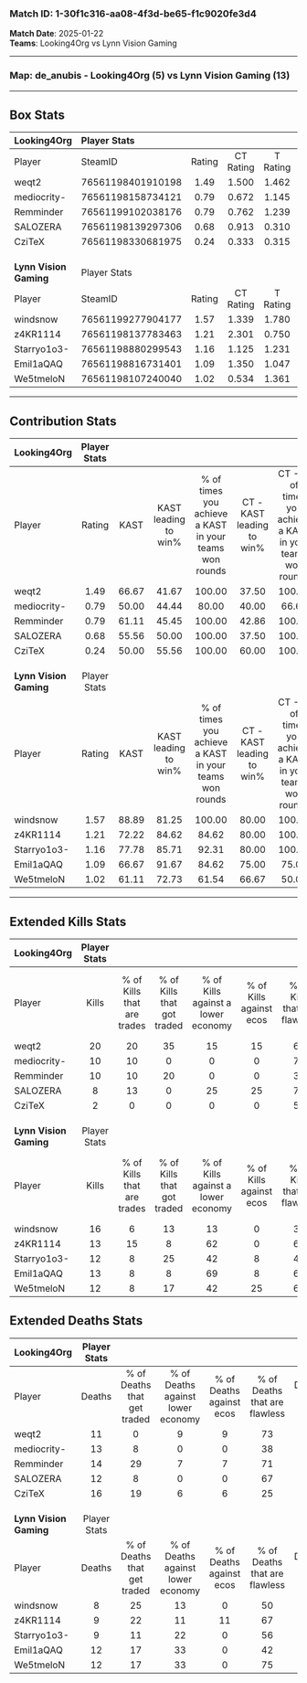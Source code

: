 ### Match ID: 1-30f1c316-aa08-4f3d-be65-f1c9020fe3d4  
**Match Date**: 2025-01-22  
**Teams**: Looking4Org vs Lynn Vision Gaming  

---  

### **Map**: de_anubis - Looking4Org (5) vs Lynn Vision Gaming (13)  
---  

## Box Stats  

| **Looking4Org**        | Player Stats      |        |           |          |       |      |       |         |        |      |     |
| :- | :- | :-: | :-: | :-: | :-: | :-: | :-: | :-: | :-: | :-: | :-: |
| Player                 | SteamID           | Rating | CT Rating | T Rating | KAST  | ADR  | Kills | Assists | Deaths | K/D  | HS% |
| weqt2                  | 76561198401910198 |  1.49  |   1.500   |  1.462   | 66.67 | 95.1 |  20   |    0    |   11   | 1.82 | 30  |
| mediocrity-            | 76561198158734121 |  0.79  |   0.672   |  1.145   | 50.00 | 80.1 |  10   |    3    |   13   | 0.77 | 60  |
| Remminder              | 76561199102038176 |  0.79  |   0.762   |  1.239   | 61.11 | 63.6 |  10   |    3    |   14   | 0.71 | 60  |
| SALOZERA               | 76561198139297306 |  0.68  |   0.913   |  0.310   | 55.56 | 56.6 |   8   |    1    |   12   | 0.67 | 50  |
| CziTeX                 | 76561198330681975 |  0.24  |   0.333   |  0.315   | 50.00 | 50.4 |   2   |    5    |   16   | 0.13 | 50  |
|                        |                   |        |           |          |       |      |       |         |        |      |     |
|                        |                   |        |           |          |       |      |       |         |        |      |     |
|                        |                   |        |           |          |       |      |       |         |        |      |     |
| **Lynn Vision Gaming** | Player Stats      |        |           |          |       |      |       |         |        |      |     |
| Player                 | SteamID           | Rating | CT Rating | T Rating | KAST  | ADR  | Kills | Assists | Deaths | K/D  | HS% |
| windsnow               | 76561199277904177 |  1.57  |   1.339   |  1.780   | 88.89 | 94.7 |  16   |    5    |   8    | 2.00 | 50  |
| z4KR1114               | 76561198137783463 |  1.21  |   2.301   |  0.750   | 72.22 | 75.9 |  13   |    3    |   9    | 1.44 |  7  |
| Starryo1o3-            | 76561198880299543 |  1.16  |   1.125   |  1.231   | 77.78 | 63.0 |  12   |    4    |   9    | 1.33 | 58  |
| Emil1aQAQ              | 76561198816731401 |  1.09  |   1.350   |  1.047   | 66.67 | 76.3 |  13   |    5    |   12   | 1.08 | 76  |
| We5tmeloN              | 76561198107240040 |  1.02  |   0.534   |  1.361   | 61.11 | 83.1 |  12   |    5    |   12   | 1.00 | 83  |
---  

## Contribution Stats  

| **Looking4Org**        | Player Stats |       |                      |                                                        |                           |                                                             |                          |                                                            |
| :- | :-: | :-: | :-: | :-: | :-: | :-: | :-: | :-: |
| Player                 |    Rating    | KAST  | KAST leading to win% | % of times you achieve a KAST in your teams won rounds | CT - KAST leading to win% | CT - % of times you achieve a KAST in your teams won rounds | T - KAST leading to win% | T - % of times you achieve a KAST in your teams won rounds |
| weqt2                  |     1.49     | 66.67 |        41.67         |                         100.00                         |           37.50           |                           100.00                            |          50.00           |                           100.00                           |
| mediocrity-            |     0.79     | 50.00 |        44.44         |                         80.00                          |           40.00           |                            66.67                            |          50.00           |                           100.00                           |
| Remminder              |     0.79     | 61.11 |        45.45         |                         100.00                         |           42.86           |                           100.00                            |          50.00           |                           100.00                           |
| SALOZERA               |     0.68     | 55.56 |        50.00         |                         100.00                         |           37.50           |                           100.00                            |          100.00          |                           100.00                           |
| CziTeX                 |     0.24     | 50.00 |        55.56         |                         100.00                         |           60.00           |                           100.00                            |          50.00           |                           100.00                           |
|                        |              |       |                      |                                                        |                           |                                                             |                          |                                                            |
|                        |              |       |                      |                                                        |                           |                                                             |                          |                                                            |
|                        |              |       |                      |                                                        |                           |                                                             |                          |                                                            |
| **Lynn Vision Gaming** | Player Stats |       |                      |                                                        |                           |                                                             |                          |                                                            |
| Player                 |    Rating    | KAST  | KAST leading to win% | % of times you achieve a KAST in your teams won rounds | CT - KAST leading to win% | CT - % of times you achieve a KAST in your teams won rounds | T - KAST leading to win% | T - % of times you achieve a KAST in your teams won rounds |
| windsnow               |     1.57     | 88.89 |        81.25         |                         100.00                         |           80.00           |                           100.00                            |          81.82           |                           100.00                           |
| z4KR1114               |     1.21     | 72.22 |        84.62         |                         84.62                          |           80.00           |                           100.00                            |          87.50           |                           77.78                            |
| Starryo1o3-            |     1.16     | 77.78 |        85.71         |                         92.31                          |           80.00           |                           100.00                            |          88.89           |                           88.89                            |
| Emil1aQAQ              |     1.09     | 66.67 |        91.67         |                         84.62                          |           75.00           |                            75.00                            |          100.00          |                           88.89                            |
| We5tmeloN              |     1.02     | 61.11 |        72.73         |                         61.54                          |           66.67           |                            50.00                            |          75.00           |                           66.67                            |
---  

## Extended Kills Stats  

| **Looking4Org**        | Player Stats |                            |                            |                                    |                         |                              |                                 |                                       |                    |           |
| :- | :-: | :-: | :-: | :-: | :-: | :-: | :-: | :-: | :-: | :-: |
| Player                 |    Kills     | % of Kills that are trades | % of Kills that got traded | % of Kills against a lower economy | % of Kills against ecos | % of Kills that are flawless | % of Kills that are close duels | % of Kills that are assisted by flash | Pistol Round Kills | AWP Kills |
| weqt2                  |      20      |             20             |             35             |                 15                 |           15            |              60              |               10                |                   0                   |         7          |     1     |
| mediocrity-            |      10      |             10             |             0              |                 0                  |            0            |              70              |               10                |                   0                   |         0          |     3     |
| Remminder              |      10      |             10             |             20             |                 0                  |            0            |              30              |               10                |                   0                   |         0          |     2     |
| SALOZERA               |      8       |             13             |             0              |                 25                 |           25            |              75              |                0                |                   0                   |         0          |     2     |
| CziTeX                 |      2       |             0              |             0              |                 0                  |            0            |              50              |                0                |                   0                   |         0          |     0     |
|                        |              |                            |                            |                                    |                         |                              |                                 |                                       |                    |           |
|                        |              |                            |                            |                                    |                         |                              |                                 |                                       |                    |           |
|                        |              |                            |                            |                                    |                         |                              |                                 |                                       |                    |           |
| **Lynn Vision Gaming** | Player Stats |                            |                            |                                    |                         |                              |                                 |                                       |                    |           |
| Player                 |    Kills     | % of Kills that are trades | % of Kills that got traded | % of Kills against a lower economy | % of Kills against ecos | % of Kills that are flawless | % of Kills that are close duels | % of Kills that are assisted by flash | Pistol Round Kills | AWP Kills |
| windsnow               |      16      |             6              |             13             |                 13                 |            0            |              38              |                0                |                   0                   |         0          |     4     |
| z4KR1114               |      13      |             15             |             8              |                 62                 |            0            |              62              |                8                |                   8                   |         11         |     0     |
| Starryo1o3-            |      12      |             8              |             25             |                 42                 |            8            |              42              |                8                |                   8                   |         0          |     1     |
| Emil1aQAQ              |      13      |             8              |             8              |                 69                 |            8            |              62              |                0                |                   8                   |         0          |     0     |
| We5tmeloN              |      12      |             8              |             17             |                 42                 |           25            |              67              |                0                |                  33                   |         0          |     0     |
## Extended Deaths Stats  

| **Looking4Org**        | Player Stats |                             |                                   |                          |                               |                            |                           |               |
| :- | :-: | :-: | :-: | :-: | :-: | :-: | :-: | :-: |
| Player                 |    Deaths    | % of Deaths that get traded | % of Deaths against lower economy | % of Deaths against ecos | % of Deaths that are flawless | % of Deaths that are close | % of Deaths while blinded | Deaths to AWP |
| weqt2                  |      11      |              0              |                 9                 |            9             |              73               |             0              |             9             |       2       |
| mediocrity-            |      13      |              8              |                 0                 |            0             |              38               |             0              |             8             |       2       |
| Remminder              |      14      |             29              |                 7                 |            7             |              71               |             7              |            14             |       3       |
| SALOZERA               |      12      |              8              |                 0                 |            0             |              67               |             0              |            17             |       2       |
| CziTeX                 |      16      |             19              |                 6                 |            6             |              25               |             6              |             6             |       2       |
|                        |              |                             |                                   |                          |                               |                            |                           |               |
|                        |              |                             |                                   |                          |                               |                            |                           |               |
|                        |              |                             |                                   |                          |                               |                            |                           |               |
| **Lynn Vision Gaming** | Player Stats |                             |                                   |                          |                               |                            |                           |               |
| Player                 |    Deaths    | % of Deaths that get traded | % of Deaths against lower economy | % of Deaths against ecos | % of Deaths that are flawless | % of Deaths that are close | % of Deaths while blinded | Deaths to AWP |
| windsnow               |      8       |             25              |                13                 |            0             |              50               |             13             |             0             |       1       |
| z4KR1114               |      9       |             22              |                11                 |            11            |              67               |             11             |             0             |       2       |
| Starryo1o3-            |      9       |             11              |                22                 |            0             |              56               |             11             |             0             |       2       |
| Emil1aQAQ              |      12      |             17              |                33                 |            0             |              42               |             0              |             0             |       1       |
| We5tmeloN              |      12      |             17              |                33                 |            0             |              75               |             8              |             0             |       1       |
